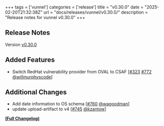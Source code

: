 +++
tags = ['vunnel']
categories = ['release']
title = "v0.30.0"
date = "2025-02-20T21:32:38Z"
url = "docs/releases/vunnel/v0.30.0/"
description = "Release notes for vunnel v0.30.0"
+++

## Release Notes

Version [v0.30.0](https://github.com/anchore/vunnel/releases/tag/v0.30.0)

## Added Features

- Switch RedHat vulnerability provider from OVAL to CSAF [[#323](https://github.com/anchore/vunnel/issues/323) [#772](https://github.com/anchore/vunnel/pull/772) [@willmurphyscode](https://github.com/willmurphyscode)]

## Additional Changes

- Add date information to OS schema [[#760](https://github.com/anchore/vunnel/pull/760) [@wagoodman](https://github.com/wagoodman)]
- update upload-artifact to v4 [[#745](https://github.com/anchore/vunnel/pull/745) [@kzantow](https://github.com/kzantow)]

**[(Full Changelog)](https://github.com/anchore/vunnel/compare/v0.29.0...v0.30.0)**

